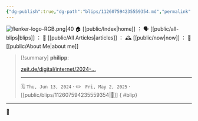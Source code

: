 ```yaml
---
{"dg-publish":true,"dg-path":"blips/112607594235559354.md","permalink":"/blips/112607594235559354/","title":"philipp on mastodon @ 2024-06-13","created":"2024-06-13T05:12:07","updated":"2025-05-02T08:50:44"}
---
```



<div class="transclusion internal-embed is-loaded"><div class="markdown-embed">




![flenker-logo-RGB.png|40](/img/user/attachments/flenker-logo-RGB.png)
🏠 [[public/Index\|home]]  ⋮ 🗣️ [[public/all-blips\|blips]] ⋮  📝 [[public/All Articles\|articles]]  ⋮ 🕰️ [[public/now\|now]] ⋮ 🪪 [[public/About Me\|about me]]


</div></div>


> [!summary] **philipp**:
>
> [zeit.de/digital/internet/2024-…](https://www.zeit.de/digital/internet/2024-06/artificial-intelligence-meredith-whittaker-progress-surveillance-english)
> - - -
>
> 🗓️ <code>Thu, Jun 13, 2024</code>  · ✏️ <code> Fri, May 2, 2025</code>  · [[public/blips/112607594235559354\|🔗]]
{ #blip}


- - -

 👾
